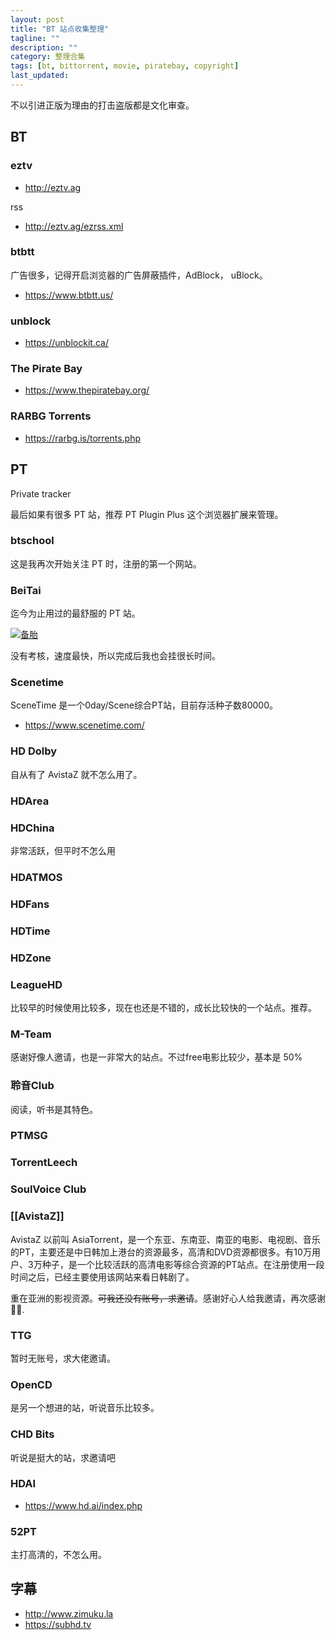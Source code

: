 ```yaml
---
layout: post
title: "BT 站点收集整理"
tagline: ""
description: ""
category: 整理合集
tags: [bt, bittorrent, movie, piratebay, copyright]
last_updated:
---
```


不以引进正版为理由的打击盗版都是文化审查。

## BT

### eztv

- http://eztv.ag

rss

- http://eztv.ag/ezrss.xml

### btbtt
广告很多，记得开启浏览器的广告屏蔽插件，AdBlock， uBlock。

- https://www.btbtt.us/

### unblock

- https://unblockit.ca/

### The Pirate Bay

- https://www.thepiratebay.org/

### RARBG Torrents

- https://rarbg.is/torrents.php

## PT
Private tracker

最后如果有很多 PT 站，推荐 PT Plugin Plus 这个浏览器扩展来管理。


### btschool
这是我再次开始关注 PT 时，注册的第一个网站。

### BeiTai
迄今为止用过的最舒服的 PT 站。

<a href="https://www.beitai.pt/promotionlink.php?key=ea663651ba561d528615a13a0434ebe8"><img src="https://www.beitai.pt/pic/prolink.png" alt="备胎" title="备胎 - The Ultimate File Sharing Experience"></a>

没有考核，速度最快，所以完成后我也会挂很长时间。

### Scenetime
SceneTime 是一个0day/Scene综合PT站，目前存活种子数80000。
- <https://www.scenetime.com/>

### HD Dolby
自从有了 AvistaZ 就不怎么用了。

### HDArea

### HDChina
非常活跃，但平时不怎么用

### HDATMOS

### HDFans


### HDTime


### HDZone


### LeagueHD
比较早的时候使用比较多，现在也还是不错的，成长比较快的一个站点。推荐。

### M-Team
感谢好像人邀请，也是一非常大的站点。不过free电影比较少，基本是 50%

### 聆音Club
阅读，听书是其特色。

### PTMSG

### TorrentLeech

### SoulVoice Club

### [[AvistaZ]]
AvistaZ 以前叫 AsiaTorrent，是一个东亚、东南亚、南亚的电影、电视剧、音乐的PT，主要还是中日韩加上港台的资源最多，高清和DVD资源都很多。有10万用户、3万种子，是一个比较活跃的高清电影等综合资源的PT站点。在注册使用一段时间之后，已经主要使用该网站来看日韩剧了。

重在亚洲的影视资源。~~可我还没有账号，求邀请~~。感谢好心人给我邀请，再次感谢 🙏🏻️.

### TTG
暂时无账号，求大佬邀请。

### OpenCD
是另一个想进的站，听说音乐比较多。

### CHD Bits
听说是挺大的站，求邀请吧

### HDAI
- <https://www.hd.ai/index.php>

### 52PT
主打高清的，不怎么用。


## 字幕

- <http://www.zimuku.la>
- <https://subhd.tv>

